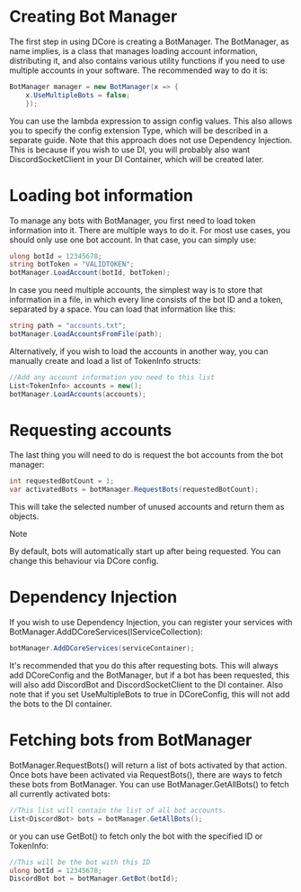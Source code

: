 # Creating Bot Manager
The first step in using DCore is creating a BotManager. The BotManager, as name implies, is a class that manages loading account information, distributing it, and also contains various utility functions if you need to use multiple accounts in your software.
The recommended way to do it is:
```cs
BotManager manager = new BotManager(x => {
	x.UseMultipleBots = false;
    });
```
You can use the lambda expression to assign config values. This also allows you to specify the config extension Type, which will be described in a separate guide.
Note that this approach does not use Dependency Injection. This is because if you wish to use DI, you will probably also want DiscordSocketClient in your DI Container, which will be created later.

# Loading bot information
To manage any bots with BotManager, you first need to load token information into it. There are multiple ways to do it.
For most use cases, you should only use one bot account. In that case, you can simply use:
```cs
ulong botId = 12345678;
string botToken = "VALIDTOKEN";
botManager.LoadAccount(botId, botToken);
```

In case you need multiple accounts, the simplest way is to store that information in a file, in which every line consists of the bot ID and a token, separated by a space. You can load that information like this:
```cs
string path = "accounts.txt";
botManager.LoadAccountsFromFile(path);
```

Alternatively, if you wish to load the accounts in another way, you can manually create and load a list of TokenInfo structs:
```cs
//Add any account information you need to this list
List<TokenInfo> accounts = new();
botManager.LoadAccounts(accounts);
```

# Requesting accounts
The last thing you will need to do is request the bot accounts from the bot manager:
```cs
int requestedBotCount = 1;
var activatedBots = botManager.RequestBots(requestedBotCount);
```
This will take the selected number of unused accounts and return them as objects. 

> [!NOTE]
> By default, bots will automatically start up after being requested. You can change this behaviour via DCore config. 

# Dependency Injection
If you wish to use Dependency Injection, you can register your services with BotManager.AddDCoreServices(IServiceCollection):
```cs
botManager.AddDCoreServices(serviceContainer);
```
It's recommended that you do this after requesting bots. This will always add DCoreConfig and the BotManager, but if a bot has been requested, this will also add DiscordBot and DiscordSocketClient to the DI container.
Also note that if you set UseMultipleBots to true in DCoreConfig, this will not add the bots to the DI container.

# Fetching bots from BotManager
BotManager.RequestBots() will return a list of bots activated  by that action. Once bots have been activated via RequestBots(), there are ways to fetch these bots from BotManager. 
You can use BotManager.GetAllBots() to fetch all currently activated bots:
```cs
//This list will contain the list of all bot accounts.
List<DiscordBot> bots = botManager.GetAllBots();
```
or you can use GetBot() to fetch only the bot with the specified ID or TokenInfo:
```cs
//This will be the bot with this ID
ulong botId = 12345678;
DiscordBot bot = botManager.GetBot(botId);